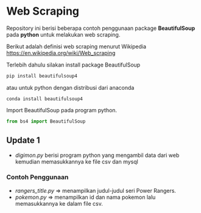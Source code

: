 # Web Scraping

Repository ini berisi beberapa contoh penggunaan package __BeautifulSoup__ pada __python__ untuk melakukan web scraping.

Berikut adalah definisi web scraping menurut Wikipedia
https://en.wikipedia.org/wiki/Web_scraping

Terlebih dahulu silakan install package BeautifulSoup
```bash
pip install beautifulsoup4
```
atau untuk python dengan distribusi dari anaconda
```
conda install beautifulsoup4
```

Import BeautifulSoup pada program python.
```python
from bs4 import BeautifulSoup
```

## Update 1
* _digimon.py_ berisi program python yang mengambil data dari web kemudian memasukkannya ke file csv dan mysql

### Contoh Penggunaan
* _rangers_title.py_ => menampilkan judul-judul seri Power Rangers.
* _pokemon.py_ => menampilkan id dan nama pokemon lalu memasukkannya ke dalam file csv.
